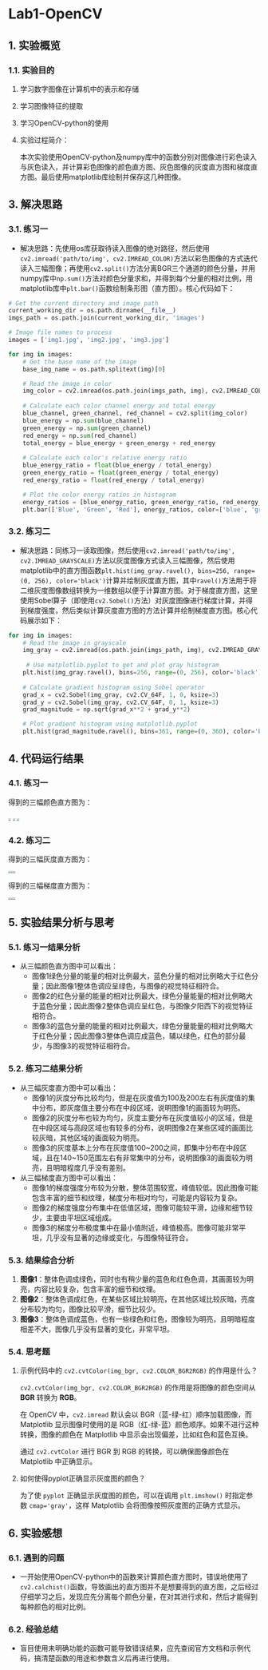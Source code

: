 # Lab1-OpenCV

## 1. 实验概览

### 1.1. 实验目的

1. 学习数字图像在计算机中的表示和存储

2. 学习图像特征的提取

3. 学习OpenCV-python的使用

4. 实验过程简介：

   本次实验使用OpenCV-python及numpy库中的函数分别对图像进行彩色读入与灰色读入，并计算彩色图像的颜色直方图、灰色图像的灰度直方图和梯度直方图。最后使用matplotlib库绘制并保存这几种图像。

## 3. 解决思路

### 3.1. 练习一

* 解决思路：先使用os库获取待读入图像的绝对路径，然后使用` cv2.imread('path/to/img', cv2.IMREAD_COLOR)`方法以彩色图像的方式迭代读入三幅图像；再使用`cv2.split()`方法分离BGR三个通道的颜色分量，并用numpy库中`np.sum()`方法对颜色分量求和，并得到每个分量的相对比例，用matplotlib库中`plt.bar()`函数绘制条形图（直方图）。核心代码如下：

``````python
# Get the current directory and image path
current_working_dir = os.path.dirname(__file__)
imgs_path = os.path.join(current_working_dir, 'images')

# Image file names to process
images = ['img1.jpg', 'img2.jpg', 'img3.jpg']

for img in images:
    # Get the base name of the image
    base_img_name = os.path.splitext(img)[0]

    # Read the image in color
    img_color = cv2.imread(os.path.join(imgs_path, img), cv2.IMREAD_COLOR)
    
    # Calculate each color channel energy and total energy
    blue_channel, green_channel, red_channel = cv2.split(img_color)
    blue_energy = np.sum(blue_channel)
    green_energy = np.sum(green_channel)
    red_energy = np.sum(red_channel)
    total_energy = blue_energy + green_energy + red_energy
    
    # Calculate each color's relative energy ratio
    blue_energy_ratio = float(blue_energy / total_energy)
    green_energy_ratio = float(green_energy / total_energy)
    red_energy_ratio = float(red_energy / total_energy) 

    # Plot the color energy ratios in histogram
    energy_ratios = [blue_energy_ratio, green_energy_ratio, red_energy_ratio]
    plt.bar(['Blue', 'Green', 'Red'], energy_ratios, color=['blue', 'green', 'red'])
``````

### 3.2. 练习二

* 解决思路：同练习一读取图像，然后使用`cv2.imread('path/to/img', cv2.IMREAD_GRAYSCALE)`方法以灰度图像方式读入三幅图像，然后使用matplotlib中的直方图函数`plt.hist(img_gray.ravel(), bins=256, range=(0, 256), color='black')`计算并绘制灰度直方图，其中`ravel()`方法用于将二维灰度图像数组转换为一维数组以便于计算直方图。对于梯度直方图，这里使用Sobel算子（即使用`cv2.Sobel()`方法）对灰度图像进行梯度计算，并得到梯度强度，然后类似计算灰度直方图的方法计算并绘制梯度直方图。核心代码展示如下：

```python
for img in images:
    # Read the image in grayscale
    img_gray = cv2.imread(os.path.join(imgs_path, img), cv2.IMREAD_GRAYSCALE)
    
     # Use matplotlib.pyplot to get and plot gray histogram
    plt.hist(img_gray.ravel(), bins=256, range=(0, 256), color='black')
    
    # Calculate gradient histogram using Sobel operator
    grad_x = cv2.Sobel(img_gray, cv2.CV_64F, 1, 0, ksize=3)
    grad_y = cv2.Sobel(img_gray, cv2.CV_64F, 0, 1, ksize=3)
    grad_magnitude = np.sqrt(grad_x**2 + grad_y**2)

    # Plot gradient histogram using matplotlib.pyplot
    plt.hist(grad_magnitude.ravel(), bins=361, range=(0, 360), color='black')
```

## 4. 代码运行结果

### 4.1. 练习一

得到的三幅颜色直方图为：

 <img src=".\output\img1_color_energy_histogram.png" style="zoom: 30%;" /> <img src=".\output\img2_color_energy_histogram.png" style="zoom: 30%;" /> <img src=".\output\img3_color_energy_histogram.png" style="zoom:30%;" />

### 4.2. 练习二

得到的三幅灰度直方图为：

 <img src=".\output\img1_gray_histogram.png" style="zoom:30%;" /><img src=".\output\img2_gray_histogram.png" style="zoom:30%;" /><img src=".\output\img3_gray_histogram.png" style="zoom:30%;" />

得到的三幅梯度直方图为：

 <img src=".\output\img1_gradient_histogram.png" style="zoom:30%;" /><img src=".\output\img2_gradient_histogram.png" style="zoom:30%;" /><img src=".\output\img3_gradient_histogram.png" style="zoom:30%;" />

## 5. 实验结果分析与思考

### 5.1. 练习一结果分析

* 从三幅颜色直方图中可以看出：
  * 图像1绿色分量的能量的相对比例最大，蓝色分量的相对比例略大于红色分量；因此图像1整体色调应呈绿色，与图像的视觉特征相符合。
  * 图像2的红色分量的能量的相对比例最大，绿色分量能量的相对比例略大于蓝色分量；因此图像2整体色调应呈红色，与图像夕阳西下的视觉特征相符合。
  * 图像3的蓝色分量的能量的相对比例最大，绿色分量能量的相对比例略大于红色分量；因此图像3整体色调应成蓝色，辅以绿色，红色的部分最少，与图像3的视觉特征相符合。


### 5.2. 练习二结果分析

* 从三幅灰度直方图中可以看出：
  * 图像1的灰度分布比较均匀，但是在灰度值为100及200左右有灰度值的集中分布，即灰度值主要分布在中段区域，说明图像1的画面较为明亮。
  * 图像2的灰度分布也较为均匀，灰度主要分布在灰度值较小的区域，但是在中段区域与高段区域也有较多的分布，说明图像2在某些区域的画面比较灰暗，其他区域的画面较为明亮。
  * 图像3的灰度基本上分布在灰度值100~200之间，即集中分布在中段区域，且在140~150范围左右有非常集中的分布，说明图像3的画面较为明亮，且明暗程度几乎没有差别。
* 从三幅梯度直方图中可以看出：
  * 图像1的梯度强度分布较为分散，整体范围较宽，峰值较低。因此图像可能包含丰富的细节和纹理，梯度分布相对均匀，可能是内容较为复杂。
  * 图像2的梯度强度分布集中在低值区域，图像可能较平滑，边缘和细节较少，主要由平坦区域组成。
  * 图像3的梯度分布极度集中在最小值附近，峰值极高。图像可能非常平坦，几乎没有显著的边缘或变化，与图像特征符合。

### 5.3. 结果综合分析

1. **图像1**：整体色调成绿色，同时也有稍少量的蓝色和红色色调，其画面较为明亮，内容比较复杂，包含丰富的细节和纹理。
2. **图像2**：整体色调成红色，在某些区域比较明亮，在其他区域比较灰暗，亮度分布较为均匀，图像比较平滑，细节比较少。
3. **图像3**：整体色调成蓝色，也有一些绿色和红色，图像较为明亮，且明暗程度相差不大，图像几乎没有显著的变化，非常平坦。

### 5.4. 思考题

1. 示例代码中的 `cv2.cvtColor(img_bgr, cv2.COLOR_BGR2RGB)` 的作用是什么？

   `cv2.cvtColor(img_bgr, cv2.COLOR_BGR2RGB)` 的作用是将图像的颜色空间从 **BGR** 转换为 **RGB**。

   在 OpenCV 中，`cv2.imread` 默认会以 BGR（蓝-绿-红）顺序加载图像，而 Matplotlib 显示图像时使用的是 RGB（红-绿-蓝）颜色顺序。如果不进行这种转换，图像的颜色在 Matplotlib 中显示会出现偏差，比如红色和蓝色互换。

   通过 `cv2.cvtColor` 进行 BGR 到 RGB 的转换，可以确保图像颜色在 Matplotlib 中正确显示。

2. 如何使得pyplot正确显示灰度图的颜色？

   为了使 `pyplot` 正确显示灰度图的颜色，可以在调用 `plt.imshow()` 时指定参数 `cmap='gray'`，这样 Matplotlib 会将图像按照灰度图的正确方式显示。

## 6. 实验感想

### 6.1. 遇到的问题

* 一开始使用OpenCV-python中的函数来计算颜色直方图时，错误地使用了`cv2.calchist()`函数，导致画出的直方图并不是想要得到的直方图，之后经过仔细学习之后，发现应先分离每个颜色分量，在对其进行求和，然后才能得到每种颜色的相对比例。

### 6.2. 经验总结

* 盲目使用未明确功能的函数可能导致错误结果，应先查阅官方文档和示例代码，搞清楚函数的用途和参数含义后再进行使用。

